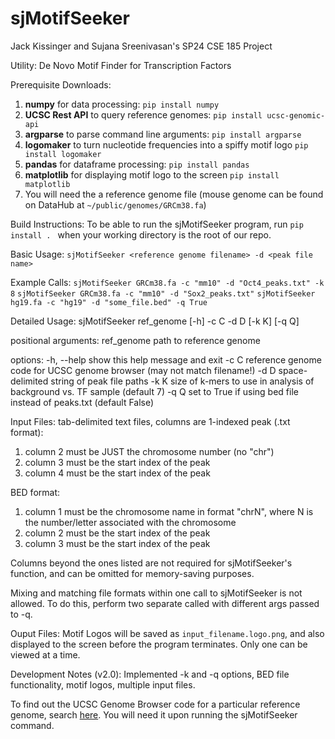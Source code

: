 # sjMotifSeeker
Jack Kissinger and Sujana Sreenivasan's SP24 CSE 185 Project

Utility: De Novo Motif Finder for Transcription Factors

Prerequisite Downloads: 
1. **numpy** for data processing: ```pip install numpy```
2. **UCSC Rest API** to query reference genomes: ```pip install ucsc-genomic-api```
3. **argparse** to parse command line arguments: ```pip install argparse```
4. **logomaker** to turn nucleotide frequencies into a spiffy motif logo ```pip install logomaker```
5. **pandas** for dataframe processing: ```pip install pandas```
6. **matplotlib** for displaying motif logo to the screen ```pip install matplotlib```
7. You will need the a reference genome file (mouse genome can be found on DataHub at
```~/public/genomes/GRCm38.fa```)

Build Instructions:
To be able to run the sjMotifSeeker program, run ```pip install . ``` when your
working directory is the root of our repo.

Basic Usage:
```sjMotifSeeker <reference genome filename> -d <peak file name>```

Example Calls:
```sjMotifSeeker GRCm38.fa -c "mm10" -d "Oct4_peaks.txt" -k 8```
```sjMotifSeeker GRCm38.fa -c "mm10" -d "Sox2_peaks.txt"```
```sjMotifSeeker hg19.fa -c "hg19" -d "some_file.bed" -q True```

Detailed Usage:
sjMotifSeeker ref_genome  [-h] -c C -d D [-k K] [-q Q]

positional arguments:
  ref_genome  path to reference genome

options:
  -h, --help  show this help message and exit
  -c C        reference genome code for UCSC genome browser (may not match filename!)
  -d D        space-delimited string of peak file paths
  -k K        size of k-mers to use in analysis of background vs. TF sample (default 7)
  -q Q        set to True if using bed file instead of peaks.txt (default False)

Input Files: tab-delimited text files, columns are 1-indexed
peak (.txt format): 
1. column 2 must be JUST the chromosome number (no "chr")
2. column 3 must be the start index of the peak
3. column 4 must be the start index of the peak

BED format:
1. column 1 must be the chromosome name in format "chrN", where N is the 
number/letter associated
with the chromosome
2. column 2 must be the start index of the peak
3. column 3 must be the start index of the peak

Columns beyond the ones listed are not required for sjMotifSeeker's function,
and can be omitted for memory-saving purposes.

Mixing and matching file formats within one call to sjMotifSeeker is not allowed.
To do this, perform two separate called with different args passed to -q.

Ouput Files:
Motif Logos will be saved as ```input_filename.logo.png```, and also displayed to
the screen before the program terminates. Only one can be viewed at a time.

Development Notes (v2.0):
Implemented -k and -q options, BED file functionality, motif logos, multiple
input files.

To find out the UCSC Genome Browser code for a particular reference genome, 
search [here](https://genome.ucsc.edu/cgi-bin/hgGateway). You will need it upon 
running the sjMotifSeeker command.
